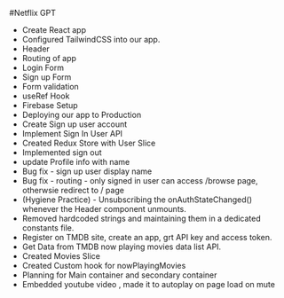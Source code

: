#Netflix GPT

- Create React app
- Configured TailwindCSS into our app.
- Header
- Routing of app
- Login Form
- Sign up Form
- Form validation
- useRef Hook
- Firebase Setup
- Deploying our app to Production
- Create Sign up user account
- Implement Sign In User API
- Created Redux Store with User Slice
- Implemented sign out
- update Profile info with name
- Bug fix - sign up user display name
- Bug fix - routing - only signed in user can access /browse page,        otherwsie redirect to / page
- (Hygiene Practice) - Unsubscribing the onAuthStateChanged() whenever the Header component unmounts. 
- Removed hardcoded strings and maintaining them in a dedicated constants file.
- Register on TMDB site, create an app, grt API key and access token.
- Get Data from TMDB now playing movies data list API.
- Created Movies Slice
- Created Custom hook for nowPlayingMovies
- Planning for Main container and secondary container
- Embedded youtube video , made it to autoplay on page load on mute